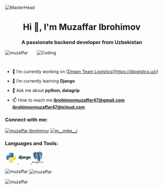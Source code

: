![MasterHead](https://firebasestorage.googleapis.com/v0/b/flexi-coding.appspot.com/o/dempgi7-520f8d5f-63d4-4453-8822-dbc149ae27f8.gif?alt=media&token=91c0c7b2-93c3-4029-b011-1a8703c5730d)
<h1 align="center">Hi 👋, I'm Muzaffar Ibrohimov</h1>
<h3 align="center">A passionate backend developer from Uzbekistan</h3>
<img align="right" alt="Coding" width="400" src="https://cdn.dribbble.com/users/1162077/screenshots/3848914/programmer.gif">

<p align="left"> <img src="https://komarev.com/ghpvc/?username=muzaffar&label=Profile%20views&color=0e75b6&style=flat" alt="muzaffar" /> </p>

<p align="left"> <a href="https://twitter.com/" target="blank"><img src="https://img.shields.io/twitter/follow/?logo=twitter&style=for-the-badge" alt="" /></a> </p>

- 🔭 I’m currently working on [[Dream Team Logistics](https://dlogistics.uz/)](https://dlogistics.uz/)

- 🌱 I’m currently learning **Django**

- 💬 Ask me about **python, datagrip**

- 📫 How to reach me **ibrohimovmuzaffar47@gmail.com**
                      **ibrohimovmuzaffar47@icloud.com**

<h3 align="left">Connect with me:</h3>
<p align="left">
<a href="https://linkedin.com/in/muzaffar ibrohimov" target="blank"><img align="center" src="https://raw.githubusercontent.com/rahuldkjain/github-profile-readme-generator/master/src/images/icons/Social/linked-in-alt.svg" alt="muzaffar ibrohimov" height="30" width="40" /></a>
<a href="https://instagram.com/m__mike__i" target="blank"><img align="center" src="https://raw.githubusercontent.com/rahuldkjain/github-profile-readme-generator/master/src/images/icons/Social/instagram.svg" alt="m__mike__i" height="30" width="40" /></a>
</p>

<h3 align="left">Languages and Tools:</h3>
<p align="left"> 
  <a href="https://www.python.org" target="_blank" rel="noreferrer"> 
    <img src="https://raw.githubusercontent.com/devicons/devicon/master/icons/python/python-original.svg" alt="python" width="40" height="40"/> 
  </a> 
  <a href="https://www.djangoproject.com/" target="_blank" rel="noreferrer"> 
    <img src="https://raw.githubusercontent.com/devicons/devicon/master/icons/django/django-plain-wordmark.svg" alt="django" width="40" height="40"/> 
  </a> 
  <a href="https://www.postgresql.org" target="_blank" rel="noreferrer"> 
    <img src="https://raw.githubusercontent.com/devicons/devicon/master/icons/postgresql/postgresql-original-wordmark.svg" alt="postgresql" width="40" height="40"/> 
  </a> 
</p>

<p><img align="left" src="https://github-readme-stats.vercel.app/api/top-langs?username=muzaffar&show_icons=true&locale=en&layout=compact" alt="muzaffar" /></p>

<p>&nbsp;<img align="center" src="https://github-readme-stats.vercel.app/api?username=muzaffar&show_icons=true&locale=en" alt="muzaffar" /></p>

<p><img align="center" src="https://github-readme-streak-stats.herokuapp.com/?user=muzaffar&" alt="muzaffar" /></p>
